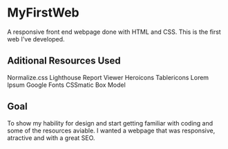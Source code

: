 # MyFirstWeb
 A responsive front end webpage done with HTML and CSS. This is the first web I've developed.

## Aditional Resources Used
 Normalize.css
 Lighthouse Report Viewer
 Heroicons
 Tablericons
 Lorem Ipsum
 Google Fonts
 CSSmatic
 Box Model

## Goal
To show my hability for design and start getting familiar with coding and some of the resources aviable. I wanted a webpage that was responsive, atractive and with a great SEO.
